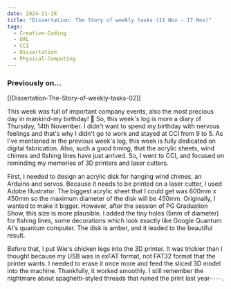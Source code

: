 ```yaml
---
date: 2024-11-18
title: "Dissertation: The Story of weekly tasks (11 Nov - 17 Nov)"
tags:
  - Creative-Coding
  - UAL
  - CCI
  - Dissertation
  - Physical-Computing
---
```

### Previously on...
[[Dissertation-The-Story-of-weekly-tasks-02]]

This week was full of important company events, also the most precious day in mankind-my birthday! 🎂 So, this week's log is more a diary of Thursday, 14th November.
I didn't want to spend my birthday with nervous feelings and that's why I didn't go to work and stayed at CCI from 9 to 5. As I've mentioned in the previous week's log, this week is fully dedicated on digital fabrication. Also, such a good timing, that the acrylic sheets, wind chimes and fishing lines have just arrived. So, I went to CCI, and focused on reminding my memories of 3D printers and laser cutters.

First, I needed to design an acrylic disk for hanging wind chimes, an Arduino and servos. Because it needs to be printed on a laser cutter, I used Adobe Illustrator. The biggest acrylic sheet that I could get was 600mm x 450mm so the maximum diameter of the disk will be 450mm. Originally, I wanted to make it bigger. However, after the session of PG Graduation Show, this size is more plausible.
I added the tiny holes (5mm of diameter) for fishing lines, some decorations which look exactly like Google Quantum AI's quantum computer. The disk is amber, and it leaded to the beautiful result.

Before that, I put Wie's chicken legs into the 3D printer. It was trickier than I thought because my USB was in exFAT format, not FAT32 format that the printer wants. I needed to erase it once more and feed the sliced 3D model into the machine. Thankfully, it worked smoothly. I still remember the nightmare about spaghetti-styled threads that ruined the print last year⋯⋯.


